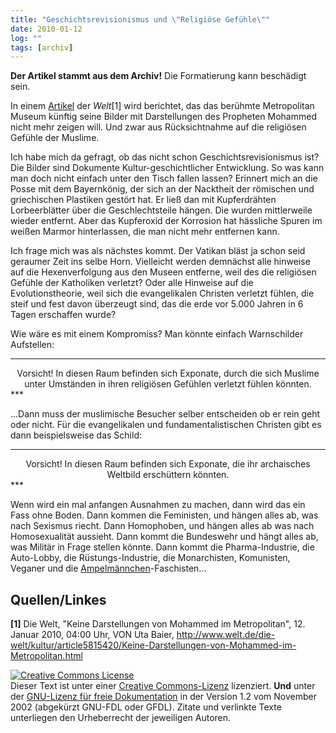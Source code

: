```yaml
---
title: "Geschichtsrevisionismus und \"Religiöse Gefühle\""
date: 2010-01-12
log: ""
tags: [archiv]
---
```

**Der Artikel stammt aus dem Archiv!** Die Formatierung kann beschädigt sein.

In einem <a href="http://www.welt.de/die-welt/kultur/article5815420/Keine-Darstellungen-von-Mohammed-im-Metropolitan.html">Artikel</a> der <i>Welt</i>[1] wird berichtet, das das berühmte Metropolitan Museum künftig seine Bilder mit Darstellungen des Propheten Mohammed nicht mehr zeigen will. Und zwar aus Rücksichtnahme auf die religiösen Gefühle der Muslime. 

Ich habe mich da gefragt, ob das nicht schon Geschichtsrevisionismus ist? Die Bilder sind Dokumente Kultur-geschichtlicher Entwicklung. So was kann man doch nicht einfach unter den Tisch fallen lassen? Erinnert mich an die Posse mit dem Bayernkönig, der sich an der Nacktheit der römischen und griechischen Plastiken gestört hat. Er ließ dan mit Kupferdrähten Lorbeerblätter über die Geschlechtsteile hängen. Die wurden mittlerweile wieder entfernt. Aber das Kupferoxid der Korrosion hat hässliche Spuren im weißen Marmor hinterlassen, die man nicht mehr entfernen kann. 

Ich frage mich was als nächstes kommt. Der Vatikan bläst ja schon seid geraumer Zeit ins selbe Horn. Vielleicht werden demnächst alle hinweise auf die Hexenverfolgung aus den Museen entferne, weil des die religiösen Gefühle der Katholiken verletzt? Oder alle Hinweise auf die Evolutionstheorie, weil sich die evangelikalen Christen verletzt fühlen, die steif und fest davon überzeugt sind, das die erde vor 5.000 Jahren in 6 Tagen erschaffen wurde?

Wie wäre es mit einem Kompromiss? Man könnte einfach Warnschilder Aufstellen:

***
<div align="center">
Vorsicht!
In diesen Raum befinden sich Exponate, durch die sich Muslime unter Umständen in ihren religiösen Gefühlen verletzt fühlen könnten. 
</div>
***

...Dann muss der muslimische Besucher selber entscheiden ob er rein geht oder nicht. Für die evangelikalen und fundamentalistischen Christen gibt es dann beispielsweise das Schild:

***
<div align="center">
Vorsicht!
In diesen Raum befinden sich Exponate, die ihr archaisches Weltbild erschüttern könnten.
</div>
 ***

Wenn wird ein mal anfangen Ausnahmen zu machen, dann wird das ein Fass ohne Boden. Dann kommen die Feministen, und hängen alles ab, was nach Sexismus riecht. Dann Homophoben, und hängen alles ab was nach Homosexualität aussieht. Dann kommt die Bundeswehr und hängt alles ab, was Militär in Frage stellen könnte. Dann kommt die Pharma-Industrie, die Auto-Lobby, die Rüstungs-Industrie, die Monarchisten, Komunisten, Veganer und die <a href="http://de.wikipedia.org/wiki/Ampelm%C3%A4nnchen">Ampelmännchen</a>-Faschisten...

## Quellen/Linkes ##
**[1]** Die Welt, "Keine Darstellungen von Mohammed im Metropolitan", 12. Januar 2010, 04:00 Uhr, VON Uta Baier, 
http://www.welt.de/die-welt/kultur/article5815420/Keine-Darstellungen-von-Mohammed-im-Metropolitan.html




 <a rel="license" href="http://creativecommons.org/licenses/by-sa/3.0/de/"><img alt="Creative Commons License" style="border-width:0" src="http://i.creativecommons.org/l/by-sa/3.0/de/88x31.png" /></a><br />Dieser <span xmlns:dc="http://purl.org/dc/elements/1.1/" href="http://purl.org/dc/dcmitype/Text" rel="dc:type">Text</span> ist unter einer <a rel="license" href="http://creativecommons.org/licenses/by-sa/3.0/de/">Creative Commons-Lizenz</a> lizenziert. **Und** unter der <a href="http://de.wikipedia.org/wiki/GFDL">GNU-Lizenz für freie Dokumentation</a> in der Version 1.2 vom November 2002 (abgekürzt GNU-FDL oder GFDL). Zitate und verlinkte Texte unterliegen den Urheberrecht der jeweiligen Autoren.
